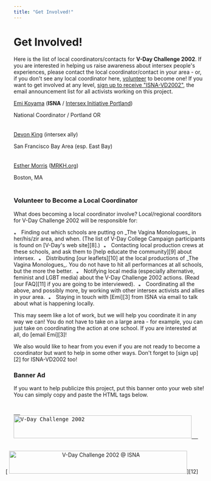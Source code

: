 ```yaml
---
title: "Get Involved!"
---
```


# Get Involved!

  
Here is the list of local coordinators/contacts for <b class=dr>V-Day Challenge 2002</b>. If you are interested in helping us raise awareness about intersex people's experiences, please contact the local coordinator/contact in your area - or, if you don't see any local coordinator here, [volunteer][1] to become one! If you want to get involved at any level, [sign up to receive "ISNA-VD2002"][2], the email announcement list for all activists working on this project.  
<p class=m4>

  
[Emi Koyama][3] (<b class=dr>ISNA</b> / [Intersex Initiative Portland][4])  
  
National Coordinator / Portland OR  
  
<img src="/img/blank.gif" width=1 height=6 alt="">  
  
[Devon King][5] (intersex ally)  
  
San Francisco Bay Area (esp. East Bay)  
  
<img src="/img/blank.gif" width=1 height=6 alt="">  
  
[Esther Morris][6] ([MRKH.org][7])  
  
Boston, MA  
  
<img src="/img/blank.gif" width=1 height=6 alt="">  
  
</p>  
 

### Volunteer to Become a Local Coordinator

  
<p class=m2>  
What does becoming a local coordinator involve? Local/regional coorditors for V-Day Challenge 2002 will be responsible for:  
</p><p class=m4>  
<img src="/img/arrow-mini.gif" width=16 height=7 alt="* ">  
Finding out which schools are putting on _The Vagina Monologues_ in her/his/zir area, and when. (The list of V-Day College Campaign participants is found on [V-Day's web site][8].)  
  
<img src="/img/blank.gif" width=1 height=6 alt="">  
  
<img src="/img/arrow-mini.gif" width=16 height=7 alt="* ">  
Contacting local production crews at these schools, and ask them to [help educate the community][9] about intersex.  
  
<img src="/img/blank.gif" width=1 height=6 alt="">  
  
<img src="/img/arrow-mini.gif" width=16 height=7 alt="* ">  
Distributing [our leaflets][10] at the local productions of _The Vagina Monologues_. You do not have to hit all performances at all schools, but the more the better.  
  
<img src="/img/blank.gif" width=1 height=6 alt="">  
  
<img src="/img/arrow-mini.gif" width=16 height=7 alt="* ">  
Notifying local media (especially alternative, feminist and LGBT media) about the V-Day Challenge 2002 actions. (Read [our FAQ][11] if you are going to be interviewed).  
  
<img src="/img/blank.gif" width=1 height=6 alt="">  
  
<img src="/img/arrow-mini.gif" width=16 height=7 alt="* ">  
Coordinating all the above, and possibly more, by working with other intersex activists and allies in your area.  
  
<img src="/img/blank.gif" width=1 height=6 alt="">  
  
<img src="/img/arrow-mini.gif" width=16 height=7 alt="* ">  
Staying in touch with [Emi][3] from ISNA via email to talk about what is happening locally.  
</p><p class=m2>  
This may seem like a lot of work, but we will help you coordinate it in any way we can! You do not have to take on a large area - for example, you can just take on coordinating the action at one school. If you are interested at all, do [email Emi][3]!  
</p><p class=m2>  
We also would like to hear from you even if you are not ready to become a coordinator but want to help in some other ways. Don't forget to [sign up][2] for ISNA-VD2002 too!  
</p>  


### Banner Ad

  
<p class=m2> If you want to help publicize this project, put this banner onto  
your web site! You can simply copy and paste the HTML tags below. </p>  
<pre class=sm>  
<a href="https://www.isna.org/events/vday/">  
<img src="https://www.isna.org/events/vday/img/vday-banner.gif"  
border="0" width="468" height="60" alt="V-Day Challenge 2002">  
</a>  
</pre>  
<div style="margin-left:-40px;" align=center>  [  
<img src="img/vday-banner.gif" border="0"  
width="468" height="60" alt="V-Day Challenge 2002 @ ISNA">][12] </div>

 [1]: #become
 [2]: ../../cgi-bin/mojo/mojo.cgi?l=ISNA-VD2002&f=s
 [3]: mailto:emi@isna.org
 [4]: https://www.survivorproject.org/ipdx/
 [5]: mailto:devonfking@yahoo.com
 [6]: mailto:info@mrkh.org
 [7]: https://mrkh.org/
 [8]: https://www.vday.org/college/
 [9]: suggestions.html
 [10]: powertools.html
 [11]: vday-faq.html
 [12]: https://www.isna.org/events/vday/
